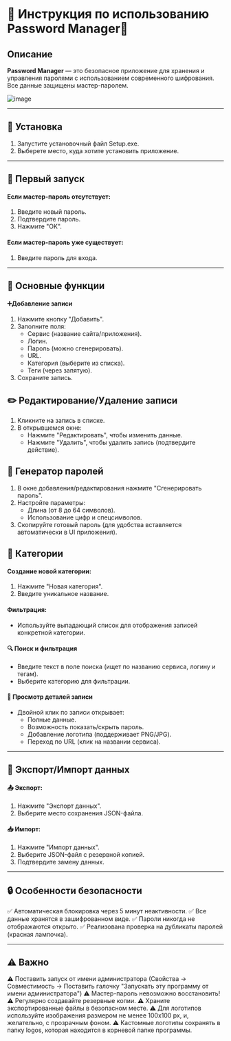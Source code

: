 # 📌 Инструкция по использованию Password Manager📖
## Описание
**Password Manager** — это безопасное приложение для хранения и управления паролями с использованием современного шифрования. Все данные защищены мастер-паролем.


![image](https://github.com/user-attachments/assets/36c6e27a-1436-46c2-aa86-adc796e38633)


---
## 🚀 Установка
1. Запустите установочный файл Setup.exe.
2. Выберете место, куда хотите установить приложение.

---
## 🏁 Первый запуск
#### Если мастер-пароль отсутствует:
1. Введите новый пароль.
2. Подтвердите пароль.
3. Нажмите "OK".
#### Если мастер-пароль уже существует:
1. Введите пароль для входа.

---
## 🔑 Основные функции
#### ➕Добавление записи
1. Нажмите кнопку "Добавить".
2. Заполните поля:
	- Сервис (название сайта/приложения).
	- Логин.
	- Пароль (можно сгенерировать).
	- URL.
	- Категория (выберите из списка).
	- Теги (через запятую).
3. Сохраните запись.
## ✏️ Редактирование/Удаление записи
1. Кликните на запись в списке.
2. В открывшемся окне:
	- Нажмите "Редактировать", чтобы изменить данные.
	- Нажмите "Удалить", чтобы удалить запись (подтвердите действие).
## 🎲 Генератор паролей
1. В окне добавления/редактирования нажмите "Сгенерировать пароль".
2. Настройте параметры:
	- Длина (от 8 до 64 символов).
	- Использование цифр и спецсимволов.
3. Скопируйте готовый пароль (для удобства вставляется автоматически в UI приложения).
## 📂 Категории
#### Создание новой категории:
1. Нажмите "Новая категория".
2. Введите уникальное название.
#### Фильтрация:
- Используйте выпадающий список для отображения записей конкретной категории.
#### 🔍 Поиск и фильтрация
- Введите текст в поле поиска (ищет по названию сервиса, логину и тегам).
- Выберите категорию для фильтрации.
#### 🔎 Просмотр деталей записи
- Двойной клик по записи открывает:
	- Полные данные.
	- Возможность показать/скрыть пароль.
	- Добавление логотипа (поддерживает PNG/JPG).
	- Переход по URL (клик на названии сервиса).

---
## 💾 Экспорт/Импорт данных
#### 📤 Экспорт:
1. Нажмите "Экспорт данных".
2. Выберите место сохранения JSON-файла.
#### 📥 Импорт:
1. Нажмите "Импорт данных".
2. Выберите JSON-файл с резервной копией.
3. Подтвердите замену данных.

---
## 🔒 Особенности безопасности
✅ Автоматическая блокировка через 5 минут неактивности.
✅ Все данные хранятся в зашифрованном виде.
✅ Пароли никогда не отображаются открыто.
✅ Реализована проверка на дубликаты паролей (красная лампочка).

---
## ⚠️ Важно
⚠️ Поставить запуск от имени администратора (Свойства -> Совместимость -> Поставить галочку "Запускать эту программу от имени администратора")
⚠️ Мастер-пароль невозможно восстановить!
⚠️ Регулярно создавайте резервные копии.
⚠️ Храните экспортированные файлы в безопасном месте.
⚠️ Для логотипов используйте изображения размером не менее 100x100 px, и, желательно, с прозрачным фоном.
⚠️ Кастомные логотипы сохранять в папку logos, которая находится в корневой папке программы.
